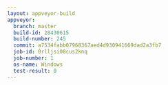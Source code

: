 ```yaml
---
layout: appveyor-build
appveyor:
  branch: master
  build-id: 28430615
  build-number: 245
  commit: a7534fabb07968367aed4d930941669dad2a3fb7
  job-id: 0rlljsi08cus2knq
  job-number: 1
  os-name: Windows
  test-result: 0
---
```

